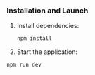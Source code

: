 ### Installation and Launch

1. Install dependencies:
   ```bash
   npm install
   ```
2. Start the application:

```bash
npm run dev